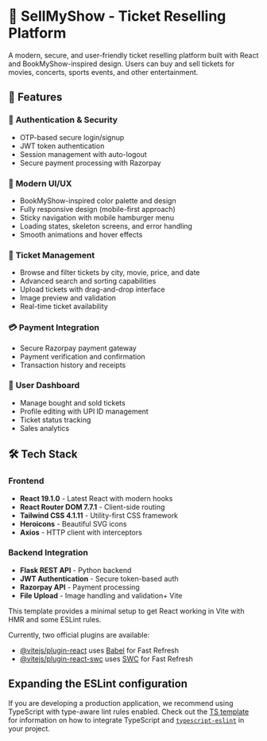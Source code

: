 # 🎫 SellMyShow - Ticket Reselling Platform

A modern, secure, and user-friendly ticket reselling platform built with React and BookMyShow-inspired design. Users can buy and sell tickets for movies, concerts, sports events, and other entertainment.

## 🌟 **Features**

### 🔐 **Authentication & Security**
- OTP-based secure login/signup
- JWT token authentication
- Session management with auto-logout
- Secure payment processing with Razorpay

### 🎨 **Modern UI/UX**
- BookMyShow-inspired color palette and design
- Fully responsive design (mobile-first approach)
- Sticky navigation with mobile hamburger menu
- Loading states, skeleton screens, and error handling
- Smooth animations and hover effects

### 🎪 **Ticket Management**
- Browse and filter tickets by city, movie, price, and date
- Advanced search and sorting capabilities
- Upload tickets with drag-and-drop interface
- Image preview and validation
- Real-time ticket availability

### 💳 **Payment Integration**
- Secure Razorpay payment gateway
- Payment verification and confirmation
- Transaction history and receipts

### 📱 **User Dashboard**
- Manage bought and sold tickets
- Profile editing with UPI ID management
- Ticket status tracking
- Sales analytics

## 🛠 **Tech Stack**

### Frontend
- **React 19.1.0** - Latest React with modern hooks
- **React Router DOM 7.7.1** - Client-side routing
- **Tailwind CSS 4.1.11** - Utility-first CSS framework
- **Heroicons** - Beautiful SVG icons
- **Axios** - HTTP client with interceptors

### Backend Integration
- **Flask REST API** - Python backend
- **JWT Authentication** - Secure token-based auth
- **Razorpay API** - Payment processing
- **File Upload** - Image handling and validation+ Vite

This template provides a minimal setup to get React working in Vite with HMR and some ESLint rules.

Currently, two official plugins are available:

- [@vitejs/plugin-react](https://github.com/vitejs/vite-plugin-react/blob/main/packages/plugin-react) uses [Babel](https://babeljs.io/) for Fast Refresh
- [@vitejs/plugin-react-swc](https://github.com/vitejs/vite-plugin-react/blob/main/packages/plugin-react-swc) uses [SWC](https://swc.rs/) for Fast Refresh

## Expanding the ESLint configuration

If you are developing a production application, we recommend using TypeScript with type-aware lint rules enabled. Check out the [TS template](https://github.com/vitejs/vite/tree/main/packages/create-vite/template-react-ts) for information on how to integrate TypeScript and [`typescript-eslint`](https://typescript-eslint.io) in your project.
